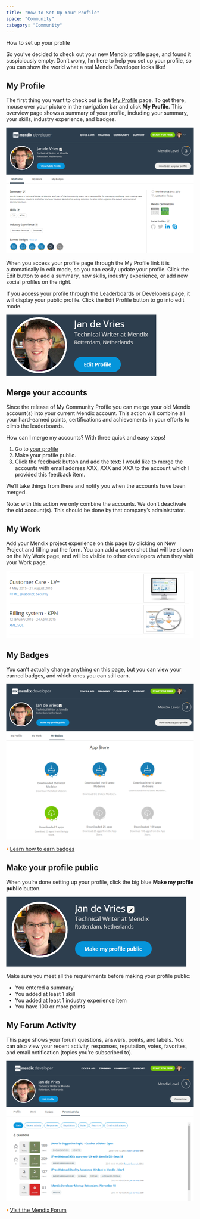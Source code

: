 ```yaml
---
title: "How to Set Up Your Profile"
space: "Community"
category: "Community"
---
```

How to set up your profile

So you’ve decided to check out your new Mendix profile page, and found it suspiciously empty. Don’t worry, I’m here to help you set up your profile, so you can show the world what a real Mendix Developer looks like!

## My Profile

The first thing you want to check out is the [My Profile](https://developer.mendixcloud.com/link/profile) page. To get there, mouse over your picture in the navigation bar and click **My Profile**. This overview page shows a summary of your profile, including your summary, your skills, industry experience, and badges.

![](attachments/19202388/19398797.png?effects=border-simple,blur-border)

When you access your profile page through the My Profile link it is automatically in edit mode, so you can easily update your profile. Click the Edit button  to add a summary, new skills, industry experience, or add new social profiles on the right.

If you access your profile through the Leaderboards or Developers page, it will display your public profile. Click the Edit Profile button to go into edit mode.

![](attachments/19202388/19398798.png)

## Merge your accounts

Since the release of My Community Profile you can merge your old Mendix account(s) into your current Mendix account. This action will combine all your hard-earned points, certifications and achievements in your efforts to climb the leaderboards.

How can I merge my accounts? With three quick and easy steps!

1.  Go to [your profile](https://developer.mendixcloud.com/link/ownprofile/)
2.  Make your profile public.
3.  Click the feedback button and add the text: I would like to merge the accounts with email address XXX, XXX and XXX to the account which I provided this feedback item.

We’ll take things from there and notify you when the accounts have been merged.

Note: with this action we only combine the accounts. We don’t deactivate the old account(s). This should be done by that company’s administrator.

## My Work

Add your Mendix project experience on this page by clicking on New Project and filling out the form. You can add a screenshot that will be shown on the My Work page, and will be visible to other developers when they visit your Work page.

![](attachments/19202388/19398799.png?effects=border-simple,blur-border)

## My Badges

You can’t actually change anything on this page, but you can view your earned badges, and which ones you can still earn.

![](attachments/19202388/19398803.png?effects=border-simple,blur-border)

![](attachments/19202388/19398796.png) [Learn how to earn badges](https://developer.mendixcloud.com/link/faq)

## Make your profile public

When you’re done setting up your profile, click the big blue **Make my profile public** button.

![](attachments/19202388/19398800.png)

Make sure you meet all the requirements before making your profile public:

*   You entered a summary
*   You added at least 1 skill
*   You added at least 1 industry experience item
*   You have 100 or more points

## My Forum Activity

This page shows your forum questions, answers, points, and labels. You can also view your recent activity, responses, reputation, votes, favorites, and email notification (topics you’re subscribed to).

![](attachments/19202388/19398801.png?effects=border-simple,blur-border)

![](attachments/19202388/19398796.png) [Visit the Mendix Forum](https://mxforum.mendix.com/)
